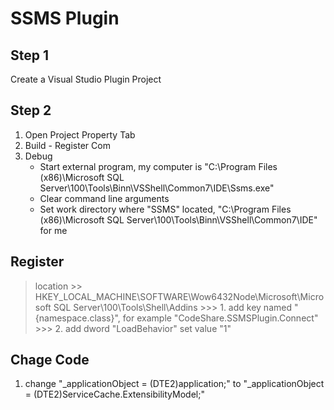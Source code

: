 ﻿SSMS Plugin
================================

Step 1
--------------------------------
Create a Visual Studio Plugin Project

Step 2
--------------------------------
1. Open Project Property Tab
2. Build - Register Com
3. Debug
    -   Start external program, my computer is "C:\Program Files (x86)\Microsoft SQL Server\100\Tools\Binn\VSShell\Common7\IDE\Ssms.exe"
    -   Clear command line arguments
    -   Set work directory where "SSMS" located, "C:\Program Files (x86)\Microsoft SQL Server\100\Tools\Binn\VSShell\Common7\IDE\" for me

Register
--------------------------------
>   location 
    >>  HKEY_LOCAL_MACHINE\SOFTWARE\Wow6432Node\Microsoft\Microsoft SQL Server\100\Tools\Shell\Addins
        >>>   1.    add key named "{namespace.class}", for example "CodeShare.SSMSPlugin.Connect"
        >>>   2.    add dword "LoadBehavior" set value "1"

Chage Code
-------------------------------
1.  change "_applicationObject = (DTE2)application;" to "_applicationObject = (DTE2)ServiceCache.ExtensibilityModel;"
    